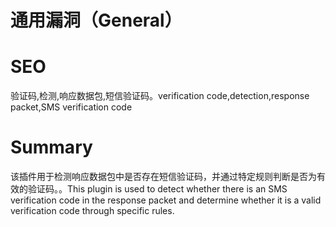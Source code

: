 # 通用漏洞（General）
# SEO
验证码,检测,响应数据包,短信验证码。verification code,detection,response packet,SMS verification code
# Summary
该插件用于检测响应数据包中是否存在短信验证码，并通过特定规则判断是否为有效的验证码。。This plugin is used to detect whether there is an SMS verification code in the response packet and determine whether it is a valid verification code through specific rules.
